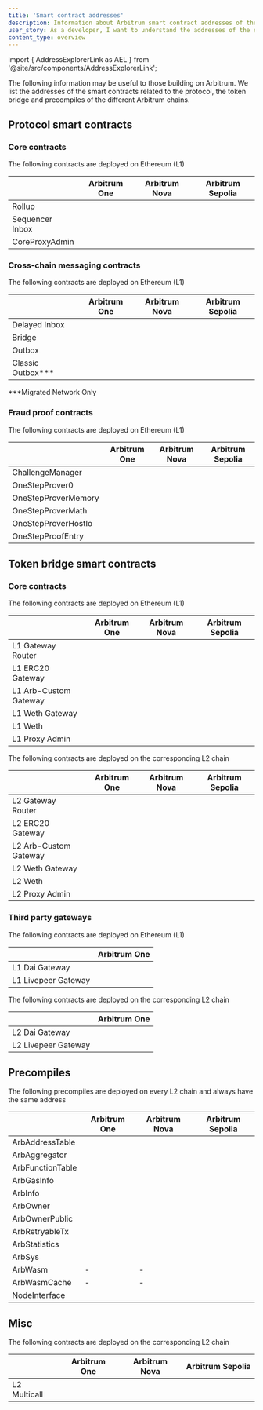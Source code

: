 ```yaml
---
title: 'Smart contract addresses'
description: Information about Arbitrum smart contract addresses of the protocol.
user_story: As a developer, I want to understand the addresses of the smart contracts related to the protocol, the token bridge and precompiles of the different Arbitrum chains.
content_type: overview
---
```


import { AddressExplorerLink as AEL } from '@site/src/components/AddressExplorerLink';

The following information may be useful to those building on Arbitrum. We list the addresses of the smart contracts related to the protocol, the token bridge and precompiles of the different Arbitrum chains.

## Protocol smart contracts

### Core contracts

The following contracts are deployed on Ethereum (L1)

|                 | Arbitrum One                                                                                   | Arbitrum Nova                                                                                  | Arbitrum Sepolia                                                                                      |
| --------------- | ---------------------------------------------------------------------------------------------- | ---------------------------------------------------------------------------------------------- | ----------------------------------------------------------------------------------------------------- |
| Rollup          | <AEL address="0x5eF0D09d1E6204141B4d37530808eD19f60FBa35" chainID={1} shortenAddress={true} /> | <AEL address="0xFb209827c58283535b744575e11953DCC4bEAD88" chainID={1} shortenAddress={true} /> | <AEL address="0xd80810638dbDF9081b72C1B33c65375e807281C8" chainID={11155111} shortenAddress={true} /> |
| Sequencer Inbox | <AEL address="0x1c479675ad559DC151F6Ec7ed3FbF8ceE79582B6" chainID={1} shortenAddress={true} /> | <AEL address="0x211E1c4c7f1bF5351Ac850Ed10FD68CFfCF6c21b" chainID={1} shortenAddress={true} /> | <AEL address="0x6c97864CE4bEf387dE0b3310A44230f7E3F1be0D" chainID={11155111} shortenAddress={true} /> |
| CoreProxyAdmin  | <AEL address="0x554723262467F125Ac9e1cDFa9Ce15cc53822dbD" chainID={1} shortenAddress={true} /> | <AEL address="0x71D78dC7cCC0e037e12de1E50f5470903ce37148" chainID={1} shortenAddress={true} /> | <AEL address="0x1ed74a4e4F4C42b86A7002e9951e98DBcC890686" chainID={11155111} shortenAddress={true} /> |

### Cross-chain messaging contracts

The following contracts are deployed on Ethereum (L1)

|                      | Arbitrum One                                                                                                                                                                                         | Arbitrum Nova                                                                                  | Arbitrum Sepolia                                                                                      |
| -------------------- | ---------------------------------------------------------------------------------------------------------------------------------------------------------------------------------------------------- | ---------------------------------------------------------------------------------------------- | ----------------------------------------------------------------------------------------------------- |
| Delayed Inbox        | <AEL address="0x4Dbd4fc535Ac27206064B68FfCf827b0A60BAB3f" chainID={1} shortenAddress={true} />                                                                                                       | <AEL address="0xc4448b71118c9071Bcb9734A0EAc55D18A153949" chainID={1} shortenAddress={true} /> | <AEL address="0xaAe29B0366299461418F5324a79Afc425BE5ae21" chainID={11155111} shortenAddress={true} /> |
| Bridge               | <AEL address="0x8315177aB297bA92A06054cE80a67Ed4DBd7ed3a" chainID={1} shortenAddress={true} />                                                                                                       | <AEL address="0xC1Ebd02f738644983b6C4B2d440b8e77DdE276Bd" chainID={1} shortenAddress={true} /> | <AEL address="0x38f918D0E9F1b721EDaA41302E399fa1B79333a9" chainID={11155111} shortenAddress={true} /> |
| Outbox               | <AEL address="0x0B9857ae2D4A3DBe74ffE1d7DF045bb7F96E4840" chainID={1} shortenAddress={true} />                                                                                                       | <AEL address="0xD4B80C3D7240325D18E645B49e6535A3Bf95cc58" chainID={1} shortenAddress={true} /> | <AEL address="0x65f07C7D521164a4d5DaC6eB8Fac8DA067A3B78F" chainID={11155111} shortenAddress={true} /> |
| Classic Outbox\*\*\* | <AEL address="0x760723CD2e632826c38Fef8CD438A4CC7E7E1A40" chainID={1} shortenAddress={true} /> <br /> <AEL address="0x667e23ABd27E623c11d4CC00ca3EC4d0bD63337a" chainID={1} shortenAddress={true} /> |                                                                                                |                                                                                                       |

\*\*\*Migrated Network Only

### Fraud proof contracts

The following contracts are deployed on Ethereum (L1)

|                     | Arbitrum One                                                                                   | Arbitrum Nova                                                                                  | Arbitrum Sepolia                                                                                      |
| ------------------- | ---------------------------------------------------------------------------------------------- | ---------------------------------------------------------------------------------------------- | ----------------------------------------------------------------------------------------------------- |
| ChallengeManager    | <AEL address="0xe5896783a2F463446E1f624e64Aa6836BE4C6f58" chainID={1} shortenAddress={true} /> | <AEL address="0xA59075221b50C598aED0Eae0bB9869639513af0D" chainID={1} shortenAddress={true} /> | <AEL address="0x84EDD049A8a54fB6ED6c239Ad46f5B021F150700" chainID={11155111} shortenAddress={true} /> |
| OneStepProver0      | <AEL address="0x499A4f574f2e4F8837E242adEc86223Ef7DeEfcC" chainID={1} shortenAddress={true} /> | <AEL address="0x8323B58C522690E6aFae94044825F0c79A93d236" chainID={1} shortenAddress={true} /> | <AEL address="0xAF57ce898670D8fb4BEa8d3C37E22CbA01B70ddA" chainID={11155111} shortenAddress={true} /> |
| OneStepProverMemory | <AEL address="0xb556F3Bb0FdCFeAf81a1c393e024a69a3327B676" chainID={1} shortenAddress={true} /> | <AEL address="0x7a6C0503107858f82a790E481024134092e19979" chainID={1} shortenAddress={true} /> | <AEL address="0xA6Aca7d478e5236868bd8C8fD95B061685CBf0c5" chainID={11155111} shortenAddress={true} /> |
| OneStepProverMath   | <AEL address="0xd315Ac3a82E8EDAA84b347F478e0F59801747970" chainID={1} shortenAddress={true} /> | <AEL address="0x1efb116EBC38CE895Eb2E5e009234E0E0836f2F5" chainID={1} shortenAddress={true} /> | <AEL address="0xfEe5c93D21b1b036eD6C250ca08F274a1a7d42F4" chainID={11155111} shortenAddress={true} /> |
| OneStepProverHostIo | <AEL address="0xb965b08A826D4C7634e0Df4c5eF5E1d1f9b5D13A" chainID={1} shortenAddress={true} /> | <AEL address="0x9CBC3F14a57CE6eAD0e770F528E2f1E8b8C37613" chainID={1} shortenAddress={true} /> | <AEL address="0xA53aA7d75C6672d774D4229c3cCf1F79870B752a" chainID={11155111} shortenAddress={true} /> |
| OneStepProofEntry   | <AEL address="0x3E1f62AA8076000c3218493FE3e0Ae40bcB9A1DF" chainID={1} shortenAddress={true} /> | <AEL address="0x7AdcA86896c4220f19B2f7f9746e7A99E57B0Fc5" chainID={1} shortenAddress={true} /> | <AEL address="0x08a289543e8e3423db585DcFF8fa0a6E4b515961" chainID={11155111} shortenAddress={true} /> |

## Token bridge smart contracts

### Core contracts

The following contracts are deployed on Ethereum (L1)

|                       | Arbitrum One                                                                                   | Arbitrum Nova                                                                                  | Arbitrum Sepolia                                                                                      |
| --------------------- | ---------------------------------------------------------------------------------------------- | ---------------------------------------------------------------------------------------------- | ----------------------------------------------------------------------------------------------------- |
| L1 Gateway Router     | <AEL address="0x72Ce9c846789fdB6fC1f34aC4AD25Dd9ef7031ef" chainID={1} shortenAddress={true} /> | <AEL address="0xC840838Bc438d73C16c2f8b22D2Ce3669963cD48" chainID={1} shortenAddress={true} /> | <AEL address="0xcE18836b233C83325Cc8848CA4487e94C6288264" chainID={11155111} shortenAddress={true} /> |
| L1 ERC20 Gateway      | <AEL address="0xa3A7B6F88361F48403514059F1F16C8E78d60EeC" chainID={1} shortenAddress={true} /> | <AEL address="0xB2535b988dcE19f9D71dfB22dB6da744aCac21bf" chainID={1} shortenAddress={true} /> | <AEL address="0x902b3E5f8F19571859F4AB1003B960a5dF693aFF" chainID={11155111} shortenAddress={true} /> |
| L1 Arb-Custom Gateway | <AEL address="0xcEe284F754E854890e311e3280b767F80797180d" chainID={1} shortenAddress={true} /> | <AEL address="0x23122da8C581AA7E0d07A36Ff1f16F799650232f" chainID={1} shortenAddress={true} /> | <AEL address="0xba2F7B6eAe1F9d174199C5E4867b563E0eaC40F3" chainID={11155111} shortenAddress={true} /> |
| L1 Weth Gateway       | <AEL address="0xd92023E9d9911199a6711321D1277285e6d4e2db" chainID={1} shortenAddress={true} /> | <AEL address="0xE4E2121b479017955Be0b175305B35f312330BaE" chainID={1} shortenAddress={true} /> | <AEL address="0xA8aD8d7e13cbf556eE75CB0324c13535d8100e1E" chainID={11155111} shortenAddress={true} /> |
| L1 Weth               | <AEL address="0xC02aaA39b223FE8D0A0e5C4F27eAD9083C756Cc2" chainID={1} shortenAddress={true} /> | <AEL address="0xC02aaA39b223FE8D0A0e5C4F27eAD9083C756Cc2" chainID={1} shortenAddress={true} /> | <AEL address="0x7b79995e5f793A07Bc00c21412e50Ecae098E7f9" chainID={11155111} shortenAddress={true} /> |
| L1 Proxy Admin        | <AEL address="0x9aD46fac0Cf7f790E5be05A0F15223935A0c0aDa" chainID={1} shortenAddress={true} /> | <AEL address="0xa8f7DdEd54a726eB873E98bFF2C95ABF2d03e560" chainID={1} shortenAddress={true} /> | <AEL address="0xDBFC2FfB44A5D841aB42b0882711ed6e5A9244b0" chainID={11155111} shortenAddress={true} /> |

The following contracts are deployed on the corresponding L2 chain

|                       | Arbitrum One                                                                                       | Arbitrum Nova                                                                                      | Arbitrum Sepolia                                                                                    |
| --------------------- | -------------------------------------------------------------------------------------------------- | -------------------------------------------------------------------------------------------------- | --------------------------------------------------------------------------------------------------- |
| L2 Gateway Router     | <AEL address="0x5288c571Fd7aD117beA99bF60FE0846C4E84F933" chainID={42161} shortenAddress={true} /> | <AEL address="0x21903d3F8176b1a0c17E953Cd896610Be9fFDFa8" chainID={42170} shortenAddress={true} /> | <AEL address="0x9fDD1C4E4AA24EEc1d913FABea925594a20d43C7" chainID={421614} shortenAddress={true} /> |
| L2 ERC20 Gateway      | <AEL address="0x09e9222E96E7B4AE2a407B98d48e330053351EEe" chainID={42161} shortenAddress={true} /> | <AEL address="0xcF9bAb7e53DDe48A6DC4f286CB14e05298799257" chainID={42170} shortenAddress={true} /> | <AEL address="0x6e244cD02BBB8a6dbd7F626f05B2ef82151Ab502" chainID={421614} shortenAddress={true} /> |
| L2 Arb-Custom Gateway | <AEL address="0x096760F208390250649E3e8763348E783AEF5562" chainID={42161} shortenAddress={true} /> | <AEL address="0xbf544970E6BD77b21C6492C281AB60d0770451F4" chainID={42170} shortenAddress={true} /> | <AEL address="0x8Ca1e1AC0f260BC4dA7Dd60aCA6CA66208E642C5" chainID={421614} shortenAddress={true} /> |
| L2 Weth Gateway       | <AEL address="0x6c411aD3E74De3E7Bd422b94A27770f5B86C623B" chainID={42161} shortenAddress={true} /> | <AEL address="0x7626841cB6113412F9c88D3ADC720C9FAC88D9eD" chainID={42170} shortenAddress={true} /> | <AEL address="0xCFB1f08A4852699a979909e22c30263ca249556D" chainID={421614} shortenAddress={true} /> |
| L2 Weth               | <AEL address="0x82aF49447D8a07e3bd95BD0d56f35241523fBab1" chainID={42161} shortenAddress={true} /> | <AEL address="0x722E8BdD2ce80A4422E880164f2079488e115365" chainID={42170} shortenAddress={true} /> | <AEL address="0x980B62Da83eFf3D4576C647993b0c1D7faf17c73" chainID={421614} shortenAddress={true} /> |
| L2 Proxy Admin        | <AEL address="0xd570aCE65C43af47101fC6250FD6fC63D1c22a86" chainID={42161} shortenAddress={true} /> | <AEL address="0xada790b026097BfB36a5ed696859b97a96CEd92C" chainID={42170} shortenAddress={true} /> | <AEL address="0x715D99480b77A8d9D603638e593a539E21345FdF" chainID={421614} shortenAddress={true} /> |

### Third party gateways

The following contracts are deployed on Ethereum (L1)

|                     | Arbitrum One                                                                                   |
| ------------------- | ---------------------------------------------------------------------------------------------- |
| L1 Dai Gateway      | <AEL address="0xD3B5b60020504bc3489D6949d545893982BA3011" chainID={1} shortenAddress={true} /> |
| L1 Livepeer Gateway | <AEL address="0x6142f1C8bBF02E6A6bd074E8d564c9A5420a0676" chainID={1} shortenAddress={true} /> |

The following contracts are deployed on the corresponding L2 chain

|                     | Arbitrum One                                                                                       |
| ------------------- | -------------------------------------------------------------------------------------------------- |
| L2 Dai Gateway      | <AEL address="0x467194771dAe2967Aef3ECbEDD3Bf9a310C76C65" chainID={42161} shortenAddress={true} /> |
| L2 Livepeer Gateway | <AEL address="0x6D2457a4ad276000A615295f7A80F79E48CcD318" chainID={42161} shortenAddress={true} /> |

## Precompiles

The following precompiles are deployed on every L2 chain and always have the same address

|                  | Arbitrum One                                                                                       | Arbitrum Nova                                                                                      | Arbitrum Sepolia                                                                                    |
| ---------------- | -------------------------------------------------------------------------------------------------- | -------------------------------------------------------------------------------------------------- | --------------------------------------------------------------------------------------------------- |
| ArbAddressTable  | <AEL address="0x0000000000000000000000000000000000000066" chainID={42161} shortenAddress={true} /> | <AEL address="0x0000000000000000000000000000000000000066" chainID={42170} shortenAddress={true} /> | <AEL address="0x0000000000000000000000000000000000000066" chainID={421614} shortenAddress={true} /> |
| ArbAggregator    | <AEL address="0x000000000000000000000000000000000000006D" chainID={42161} shortenAddress={true} /> | <AEL address="0x000000000000000000000000000000000000006D" chainID={42170} shortenAddress={true} /> | <AEL address="0x000000000000000000000000000000000000006D" chainID={421614} shortenAddress={true} /> |
| ArbFunctionTable | <AEL address="0x0000000000000000000000000000000000000068" chainID={42161} shortenAddress={true} /> | <AEL address="0x0000000000000000000000000000000000000068" chainID={42170} shortenAddress={true} /> | <AEL address="0x0000000000000000000000000000000000000068" chainID={421614} shortenAddress={true} /> |
| ArbGasInfo       | <AEL address="0x000000000000000000000000000000000000006C" chainID={42161} shortenAddress={true} /> | <AEL address="0x000000000000000000000000000000000000006C" chainID={42170} shortenAddress={true} /> | <AEL address="0x000000000000000000000000000000000000006C" chainID={421614} shortenAddress={true} /> |
| ArbInfo          | <AEL address="0x0000000000000000000000000000000000000065" chainID={42161} shortenAddress={true} /> | <AEL address="0x0000000000000000000000000000000000000065" chainID={42170} shortenAddress={true} /> | <AEL address="0x0000000000000000000000000000000000000065" chainID={421614} shortenAddress={true} /> |
| ArbOwner         | <AEL address="0x0000000000000000000000000000000000000070" chainID={42161} shortenAddress={true} /> | <AEL address="0x0000000000000000000000000000000000000070" chainID={42170} shortenAddress={true} /> | <AEL address="0x0000000000000000000000000000000000000070" chainID={421614} shortenAddress={true} /> |
| ArbOwnerPublic   | <AEL address="0x000000000000000000000000000000000000006b" chainID={42161} shortenAddress={true} /> | <AEL address="0x000000000000000000000000000000000000006b" chainID={42170} shortenAddress={true} /> | <AEL address="0x000000000000000000000000000000000000006b" chainID={421614} shortenAddress={true} /> |
| ArbRetryableTx   | <AEL address="0x000000000000000000000000000000000000006E" chainID={42161} shortenAddress={true} /> | <AEL address="0x000000000000000000000000000000000000006E" chainID={42170} shortenAddress={true} /> | <AEL address="0x000000000000000000000000000000000000006E" chainID={421614} shortenAddress={true} /> |
| ArbStatistics    | <AEL address="0x000000000000000000000000000000000000006F" chainID={42161} shortenAddress={true} /> | <AEL address="0x000000000000000000000000000000000000006F" chainID={42170} shortenAddress={true} /> | <AEL address="0x000000000000000000000000000000000000006F" chainID={421614} shortenAddress={true} /> |
| ArbSys           | <AEL address="0x0000000000000000000000000000000000000064" chainID={42161} shortenAddress={true} /> | <AEL address="0x0000000000000000000000000000000000000064" chainID={42170} shortenAddress={true} /> | <AEL address="0x0000000000000000000000000000000000000064" chainID={421614} shortenAddress={true} /> |
| ArbWasm          | -                                                                                                  | -                                                                                                  | <AEL address="0x0000000000000000000000000000000000000071" chainID={421614} shortenAddress={true} /> |
| ArbWasmCache     | -                                                                                                  | -                                                                                                  | <AEL address="0x0000000000000000000000000000000000000072" chainID={421614} shortenAddress={true} /> |
| NodeInterface    | <AEL address="0x00000000000000000000000000000000000000C8" chainID={42161} shortenAddress={true} /> | <AEL address="0x00000000000000000000000000000000000000C8" chainID={42170} shortenAddress={true} /> | <AEL address="0x00000000000000000000000000000000000000C8" chainID={421614} shortenAddress={true} /> |

## Misc

The following contracts are deployed on the corresponding L2 chain

|              | Arbitrum One                                                                                       | Arbitrum Nova                                                                                      | Arbitrum Sepolia                                                                                    |
| ------------ | -------------------------------------------------------------------------------------------------- | -------------------------------------------------------------------------------------------------- | --------------------------------------------------------------------------------------------------- |
| L2 Multicall | <AEL address="0x842eC2c7D803033Edf55E478F461FC547Bc54EB2" chainID={42161} shortenAddress={true} /> | <AEL address="0x5e1eE626420A354BbC9a95FeA1BAd4492e3bcB86" chainID={42170} shortenAddress={true} /> | <AEL address="0xA115146782b7143fAdB3065D86eACB54c169d092" chainID={421614} shortenAddress={true} /> |
